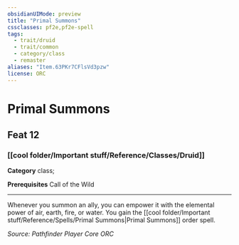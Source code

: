 ```yaml
---
obsidianUIMode: preview
title: "Primal Summons"
cssclasses: pf2e,pf2e-spell
tags:
  - trait/druid
  - trait/common
  - category/class
  - remaster
aliases: "Item.63PKr7CFlsVd3pzw"
license: ORC
---
```

# Primal Summons
## Feat 12
### [[cool folder/Important stuff/Reference/Classes/Druid]]

**Category** class; 



**Prerequisites** Call of the Wild
* * *
Whenever you summon an ally, you can empower it with the elemental power of air, earth, fire, or water. You gain the [[cool folder/Important stuff/Reference/Spells/Primal Summons|Primal Summons]] order spell.

*Source: Pathfinder Player Core*
*ORC*